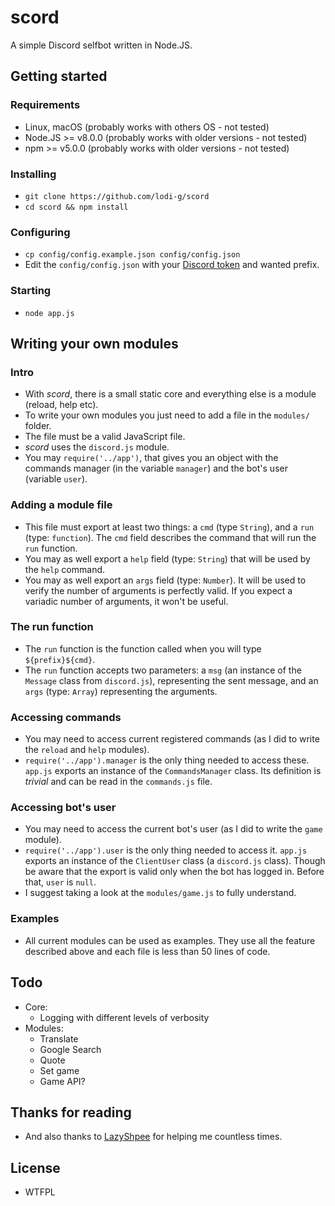 # scord

A simple Discord selfbot written in Node.JS.

## Getting started

### Requirements
* Linux, macOS (probably works with others OS - not tested)
* Node.JS >= v8.0.0 (probably works with older versions - not tested)
* npm >= v5.0.0 (probably works with older versions - not tested)

### Installing
* `git clone https://github.com/lodi-g/scord`
* `cd scord && npm install`

### Configuring
* `cp config/config.example.json config/config.json`
* Edit the `config/config.json` with your [Discord token](token.md) and wanted prefix.

### Starting
* `node app.js`

## Writing your own modules
### Intro
* With *scord*, there is a small static core and everything else is a module (reload, help etc).
* To write your own modules you just need to add a file in the `modules/` folder.
* The file must be a valid JavaScript file.
* *scord* uses the `discord.js` module.
* You may `require('../app')`, that gives you an object with the commands manager (in the variable `manager`) and the bot's user (variable `user`).


### Adding a module file
* This file must export at least two things: a `cmd` (type `String`), and a `run` (type: `function`). The `cmd` field describes the command that will run the `run` function.
* You may as well export a `help` field (type: `String`) that will be used by the `help` command.
* You may as well export an `args` field (type: `Number`). It will be used to verify the number of arguments is perfectly valid. If you expect a variadic number of arguments, it won't be useful.


### The run function
* The `run` function is the function called when you will type `${prefix}${cmd}`.
* The `run` function accepts two parameters: a `msg` (an instance of the `Message` class from `discord.js`), representing the sent message, and an `args` (type: `Array`) representing the arguments.

### Accessing commands
* You may need to access current registered commands (as I did to write the `reload` and `help` modules).
* `require('../app').manager` is the only thing needed to access these. `app.js` exports an instance of the `CommandsManager` class. Its definition is *trivial* and can be read in the `commands.js` file.

### Accessing bot's user
* You may need to access the current bot's user (as I did to write the `game` module).
* `require('../app').user` is the only thing needed to access it. `app.js` exports an instance of the `ClientUser` class (a `discord.js` class). Though be aware that the export is valid only when the bot has logged in. Before that, `user` is `null`.
* I suggest taking a look at the `modules/game.js` to fully understand.

### Examples
* All current modules can be used as examples. They use all the feature described above and each file is less than 50 lines of code.

## Todo
* Core:
  * Logging with different levels of verbosity
* Modules:
  * Translate
  * Google Search
  * Quote
  * Set game
  * Game API?

## Thanks for reading
* And also thanks to [LazyShpee](https://github.com/LazyShpee/) for helping me countless times.

## License
* WTFPL
